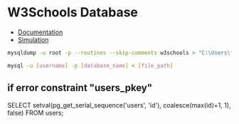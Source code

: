 # W3Schools Database

- [Documentation](https://www.w3schools.com/sql/default.asp)
- [Simulation](https://www.w3schools.com/sql/trysql.asp?filename=trysql_select_all)

```sh
mysqldump -u root -p --routines --skip-comments w3schools > "C:\Users\fys\Downloads\dumpMYSQL.sql"
```

```sh
mysql -u [username] -p [database_name] < [file_path]
```

## if error constraint "users_pkey"
SELECT setval(pg_get_serial_sequence('users', 'id'), coalesce(max(id)+1, 1), false) FROM users;